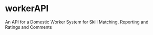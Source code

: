 # workerAPI
An API for a Domestic Worker System for Skill Matching, Reporting and Ratings and Comments
